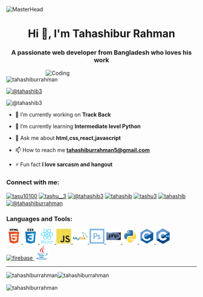![MasterHead](https://media.giphy.com/headers/GitHub/w8ZJLtJbmuph.gif)
<h1 align="center">Hi 👋, I'm Tahashibur Rahman</h1>
<h3 align="center">A passionate web developer from Bangladesh who loves his work</h3>
<img align="right" alt="Coding" width="400" src="https://miro.medium.com/max/534/0*_pWYv_PSM3zqE3dV.gif">
<p align="left"> <img src="https://komarev.com/ghpvc/?username=tahashiburrahman&label=Profile%20views&color=0e75b6&style=flat" alt="tahashiburrahman" /> </p>
<p align="left"> <a href="https://twitter.com/@tahashib3" target="blank"><img src="https://img.shields.io/twitter/follow/Tahashib3?color=skyblue&label=Follow-to-support&logo=Twitter&style=for-the-badge" alt="@tahashib3" /></a> </p>
<p align="left"><img src="https://img.shields.io/github/last-commit/google/skia?color=purple&logo=github&style=for-the-badge" alt="@tahashib3" /></p>

- 🔭 I’m currently working on **Track Back**

- 🌱 I’m currently learning **Intermediate level Python**

- 💬 Ask me about **html,css,react,javascript**

- 📫 How to reach me **tahashiburrahman5@gmail.com**

- ⚡ Fun fact **I love sarcasm and hangout**

<h3 align="left">Connect with me:</h3>
<p align="left">
<a href="https://fb.com/tasu10100" target="blank"><img align="center" src="https://raw.githubusercontent.com/rahuldkjain/github-profile-readme-generator/master/src/images/icons/Social/facebook.svg" alt="tasu10100" height="30" width="40" /></a>
<a href="https://instagram.com/tashu__3" target="blank"><img align="center" src="https://raw.githubusercontent.com/rahuldkjain/github-profile-readme-generator/master/src/images/icons/Social/instagram.svg" alt="tashu__3" height="30" width="40" /></a>
<a href="https://twitter.com/@tahashib3" target="blank"><img align="center" src="https://raw.githubusercontent.com/rahuldkjain/github-profile-readme-generator/master/src/images/icons/Social/twitter.svg" alt="@tahashib3" height="30" width="40" /></a>
<a href="https://codepen.io/tahashib" target="blank"><img align="center" src="https://raw.githubusercontent.com/rahuldkjain/github-profile-readme-generator/master/src/images/icons/Social/codepen.svg" alt="tahashib" height="30" width="40" /></a>
<a href="https://stackoverflow.com/users/19826810/tashu3" target="blank"><img align="center" src="https://raw.githubusercontent.com/rahuldkjain/github-profile-readme-generator/master/src/images/icons/Social/stack-overflow.svg" alt="tashu3" height="30" width="40" /></a>
<a href="https://codeforces.com/profile/tahashib" target="blank"><img align="center" src="https://raw.githubusercontent.com/rahuldkjain/github-profile-readme-generator/master/src/images/icons/Social/codeforces.svg" alt="tahashib" height="30" width="40" /></a>
<a href="https://www.hackerearth.com/@tahashiburrahman" target="blank"><img align="center" src="https://raw.githubusercontent.com/rahuldkjain/github-profile-readme-generator/master/src/images/icons/Social/hackerearth.svg" alt="@tahashiburrahman" height="30" width="40" /></a>
</p>

<h3 align="left">Languages and Tools:</h3>
<p align="left">
<a href="https://www.w3.org/html/" target="_blank" rel="noreferrer">
    <img src="https://raw.githubusercontent.com/devicons/devicon/master/icons/html5/html5-original-wordmark.svg" alt="html5" width="40" height="40" /> </a>
<a href="https://www.w3schools.com/css/" target="_blank" rel="noreferrer">
    <img src="https://raw.githubusercontent.com/devicons/devicon/master/icons/css3/css3-original-wordmark.svg" alt="css3" width="40" height="40" /> </a>
<a href="https://reactjs.org/" target="_blank" rel="noreferrer">
    <img src="https://raw.githubusercontent.com/devicons/devicon/master/icons/react/react-original-wordmark.svg" alt="react" width="40" height="40" />
    <a href="https://developer.mozilla.org/en-US/docs/Web/JavaScript" target="_blank" rel="noreferrer">
        <img src="https://raw.githubusercontent.com/devicons/devicon/master/icons/javascript/javascript-original.svg" alt="javascript" width="40" height="40" /> </a>
    <a href="https://www.mysql.com/" target="_blank" rel="noreferrer">
        <img src="https://raw.githubusercontent.com/devicons/devicon/master/icons/mysql/mysql-original-wordmark.svg" alt="mysql" width="40" height="40" /> </a>
    <a href="https://www.photoshop.com/en" target="_blank" rel="noreferrer">
        <img src="https://raw.githubusercontent.com/devicons/devicon/master/icons/photoshop/photoshop-line.svg" alt="photoshop" width="40" height="40" /> </a>
    <a href="https://www.php.net" target="_blank" rel="noreferrer">
        <img src="https://raw.githubusercontent.com/devicons/devicon/master/icons/php/php-original.svg" alt="php" width="40" height="40" /> </a>
    <a href="https://www.python.org" target="_blank" rel="noreferrer">
    <img src="https://raw.githubusercontent.com/devicons/devicon/master/icons/python/python-original.svg" alt="python" width="40" height="40" /> </a>
    <a href="https://www.cprogramming.com/" target="_blank" rel="noreferrer">
        <img src="https://raw.githubusercontent.com/devicons/devicon/master/icons/c/c-original.svg" alt="c" width="40" height="40" /> </a>
    <a href="https://www.w3schools.com/cpp/" target="_blank" rel="noreferrer">
        <img src="https://raw.githubusercontent.com/devicons/devicon/master/icons/cplusplus/cplusplus-original.svg" alt="cplusplus" width="40" height="40" /> </a>
    <a href="https://firebase.google.com/" target="_blank" rel="noreferrer">
        <img src="https://www.vectorlogo.zone/logos/firebase/firebase-icon.svg" alt="firebase" width="40" height="40" /> </a>
    <a href="https://www.java.com" target="_blank" rel="noreferrer">
        <img src="https://raw.githubusercontent.com/devicons/devicon/master/icons/java/java-original.svg" alt="java" width="40" height="40" /> </a>
    </a>
</p>

<hr>
<p><img align="left" src="https://github-readme-stats.vercel.app/api/top-langs?username=tahashiburrahman&show_icons=true&locale=en&layout=compact" alt="tahashiburrahman" /></p>

<p>&nbsp;<img align="left" src="https://github-readme-stats.vercel.app/api?username=tahashiburrahman&show_icons=true&locale=en" alt="tahashiburrahman" /></p>

<p><img align="center" src="https://github-readme-streak-stats.herokuapp.com/?user=tahashiburrahman&" alt="tahashiburrahman" /></p>
